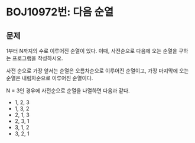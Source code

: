 # BOJ10972번: 다음 순열

 ## 문제

1부터 N까지의 수로 이루어진 순열이 있다. 이때, 사전순으로 다음에 오는 순열을 구하는 프로그램을 작성하시오.

사전 순으로 가장 앞서는 순열은 오름차순으로 이루어진 순열이고, 가장 마지막에 오는 순열은 내림차순으로 이루어진 순열이다.

N = 3인 경우에 사전순으로 순열을 나열하면 다음과 같다.

* 1, 2, 3
* 1, 3, 2
* 2, 1, 3
* 2, 3, 1
* 3, 1, 2
* 3, 2, 1